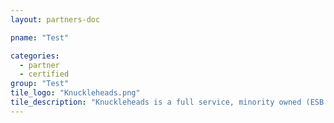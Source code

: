 ```yaml
---
layout: partners-doc

pname: "Test"

categories: 
  - partner
  - certified
group: "Test"
tile_logo: "Knuckleheads.png"
tile_description: "Knuckleheads is a full service, minority owned (ESB & MBE), idea to app store, mobile technology shop. For over a decade we have offered our clients custom solutions on any screen configuration: wearable, phone, tablet, kiosk, and beyond!"
---
```

